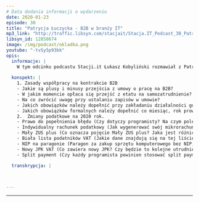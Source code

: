 ```yaml
---
# Data dodania informacji o wydarzeniu
date: 2020-01-23
episode: 30
title: "Patrycja Łuczycka - B2B w branży IT"
mp3_link: "http://traffic.libsyn.com/stacjait/Stacja.IT_Podcast_30_Patrycja_Luczycka_-_B2B_w_branzy_IT.mp3"
libsyn_id: 12858674
image: /img/podcast/okladka.png
youtube: "-tvSy5p93bk"
opis:
  informacje: |
    W tym odcinku podcastu Stacji.it Łukasz Kobyliński rozmawiał z Patrycją Łuczycką. Głównym tematem rozmowy były zasady obowiązujące przy kontraktach IT oraz zmiany podatkowe w 2020 roku.
    
  konspekt: |
    1. Zasady współpracy na kontrakcie B2B
    - Jakie są plusy i minusy przejścia z umowy o pracę na B2B?
    - W jakim momencie opłaca się przejść z etatu na samozatrudnienie?
    - Na co zwrócić uwagę przy ustalaniu zapisów w umowie?
    - Jakich obowiązków należy dopełnić przy zakładaniu działalności gospodarczej?
    - Jakich obowiązków formalnych należy dopełnić co miesiąc, rok prowadząc działalność?
    2.  Zmiany podatkowe na 2020 rok.
    - Prawo do popełnienia błędu (Czy dotyczy programisty? Na czym polega?)
    - Indywidualny rachunek podatkowy (Jak wygenerować swój mikrorachunek? Czy jest obowiązkowy dla każdego przedsiębiorcy? Do czego służy?)
    - Mały ZUS plus (Co oznacza pojęcie Mały ZUS plus? Jaka jest różnica pomiędzy preferencyjnym ZUSem, a Małym ZUS plus? Kto może skorzystać?)
    - Biała lista podatników VAT (Jakie dane znajdują się na tej liście? Dlaczego jest ważna dla przedsiębiorców?)
    - NIP na paragonie (Paragon za zakup sprzętu komputerowego bez NIP, jak rozliczyć?)
    - Nowy JPK VAT (Co zawiera nowy JPK? Czy będzie to kolejne utrudnienie dla przedsiębiorców?)
    - Split payment (Czy każdy programista powinien stosować split payment?)

  transkrypcja: | 
  
   

---
```



















  
---
